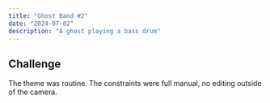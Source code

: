 ```yaml
---
title: "Ghost Band #2"
date: "2024-07-02"
description: "A ghost playing a bass drum"
---
```


## Challenge
The theme was routine. The constraints were full manual, no editing outside of the camera.